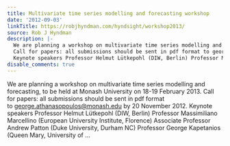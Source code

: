 ```yaml
---
title: Multivariate time series modelling and forecasting workshop
date: '2012-09-03'
linkTitle: https://robjhyndman.com/hyndsight/workshop2013/
source: Rob J Hyndman
description: |-
  We are planning a workshop on multivariate time series modelling and forecasting, to be held at Monash University on 18-19 February 2013.
  Call for papers: all submissions should be sent in pdf format to george.athanasopoulos@monash.edu by 20 November 2012.
  Keynote speakers Professor Helmut Lütkepohl (DIW, Berlin) Professor Massimiliano Marcellino (European University Institute, Florence) Associate Professor Andrew Patton (Duke University, Durham NC) Professor George Kapetanios (Queen Mary, University of ...
disable_comments: true
---
```

We are planning a workshop on multivariate time series modelling and forecasting, to be held at Monash University on 18-19 February 2013.
Call for papers: all submissions should be sent in pdf format to george.athanasopoulos@monash.edu by 20 November 2012.
Keynote speakers Professor Helmut Lütkepohl (DIW, Berlin) Professor Massimiliano Marcellino (European University Institute, Florence) Associate Professor Andrew Patton (Duke University, Durham NC) Professor George Kapetanios (Queen Mary, University of ...